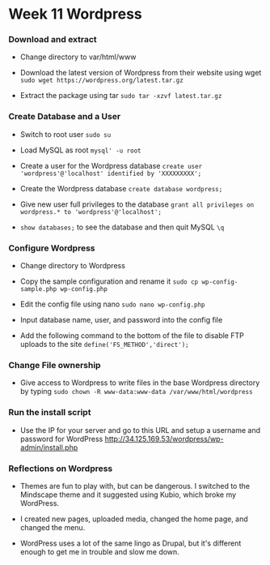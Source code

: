# Week 11 Wordpress

### Download and extract

- Change directory to var/html/www

- Download the latest version of Wordpress from their website using wget `sudo wget https://wordpress.org/latest.tar.gz`

- Extract the package using tar `sudo tar -xzvf latest.tar.gz`

### Create Database and a User

- Switch to root user `sudo su`

- Load MySQL as root `mysql' -u root`

- Create a user for the Wordpress database `create user 'wordpress'@'localhost' identified by 'XXXXXXXXX';`

- Create the Wordpress database `create database wordpress;`

- Give new user full privileges to the database `grant all privileges on wordpress.* to 'wordpress'@'localhost';`

- `show databases;` to see the database and then quit MySQL `\q`

### Configure Wordpress

- Change directory to Wordpress

- Copy the sample configuration and rename it `sudo cp wp-config-sample.php wp-config.php`

- Edit the config file using nano `sudo nano wp-config.php`

- Input database name, user, and password into the config file

- Add the following command to the bottom of the file to disable FTP uploads to the site `define('FS_METHOD','direct');`

### Change File ownership

- Give access to Wordpress to write files in the base Wordpress directory by typing `sudo chown -R www-data:www-data /var/www/html/wordpress`

### Run the install script

- Use the IP for your server and go to this URL and setup a username and password for WordPress http://34.125.169.53/wordpress/wp-admin/install.php

### Reflections on Wordpress

- Themes are fun to play with, but can be dangerous. I switched to the Mindscape theme and it suggested using Kubio, which broke my WordPress. 

- I created new pages, uploaded media, changed the home page, and changed the menu.

- WordPress uses a lot of the same lingo as Drupal, but it's different enough to get me in trouble and slow me down. 

